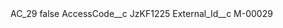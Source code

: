 <?xml version="1.0" encoding="UTF-8"?>
<CustomMetadata xmlns="http://soap.sforce.com/2006/04/metadata" xmlns:xsi="http://www.w3.org/2001/XMLSchema-instance" xmlns:xsd="http://www.w3.org/2001/XMLSchema">
    <label>AC_29</label>
    <protected>false</protected>
    <values>
        <field>AccessCode__c</field>
        <value xsi:type="xsd:string">JzKF1225</value>
    </values>
    <values>
        <field>External_Id__c</field>
        <value xsi:type="xsd:string">M-00029</value>
    </values>
</CustomMetadata>
